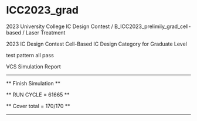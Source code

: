 # ICC2023_grad
2023 University College IC Design Contest / B_ICC2023_prelimily_grad_cell-based / Laser Treatment

2023 IC Design Contest Cell-Based IC Design Category for Graduate Level

test pattern all pass

VCS Simulation Report

*******************************

**   Finish Simulation       **

**   RUN CYCLE =      61665  **

**   Cover total = 170/170   **

*******************************
